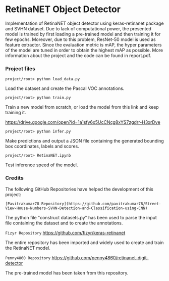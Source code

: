 # RetinaNET Object Detector

Implementation of RetinaNET object detector using keras-retinanet package and SVHN dataset. Due to lack of computational power, the presented model is trained by first loading a pre-trained model and then training it for few epochs. Moreover, due to this problem,
ResNet-50 model is used as feature extractor. Since the evaluation metric is mAP, the hyper parameters of the model are tuned in order to obtain the highest mAP as possible. More information about the project and the code can be found in report.pdf.

### Project files

```project/root> python load_data.py```

Load the dataset and create the Pascal VOC annotations.

```project/root> python train.py```

Train a new model from scratch, or load the model from this link and keep training it.

https://drive.google.com/open?id=1a1sfy6x5UcCNcg8xYS7zgdrr-H3xrDve

```project/root> python infer.py```

Make predictions and output a JSON file containing the generated bounding box coordinates, labels and scores.

```project/root> RetinaNET.ipynb```

Test inference speed of the model.

### Credits

The following GitHub Repositories have helped the development of this project:

```[Pavitrakumar78 Repository](https://github.com/pavitrakumar78/Street-View-House-Numbers-SVHN-Detection-and-Classification-using-CNN)```

The python file "construct datasets.py" has been used to parse the input file containing the dataset and to create the annotations.

```Fizyr Repository```
https://github.com/fizyr/keras-retinanet

The entire repository has been imported and widely used to create and train the RetinaNET model.

```Penny4860 Repository```
https://github.com/penny4860/retinanet-digit-detector

The pre-trained model has been taken from this repository.
